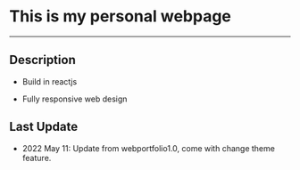 # This is my personal webpage

---

## Description

- Build in reactjs

- Fully responsive web design

## Last Update

- 2022 May 11: Update from webportfolio1.0, come with change theme feature.
